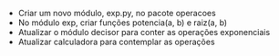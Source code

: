 - Criar um novo módulo, exp.py, no pacote operacoes
- No módulo exp, criar funções potencia(a, b) e raiz(a, b)
- Atualizar o módulo decisor para conter as operações exponenciais
- Atualizar calculadora para contemplar as operações
